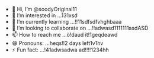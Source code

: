 - 👋 Hi, I’m @soodyOriginal11
- 👀 I’m interested in ...131xsd
- 🌱 I’m currently learning ...!!11sdfsdfvhghbaaa
- 💞️ I’m looking to collaborate on ...!!adwasd1111111asdASD
- 📫 How to reach me ...ö!daud it!1geqdeawd
- 😄 Pronouns: ...heqs!!2 days left1v1hv
- ⚡ Fun fact: ...!41adwsadwa
ad!!!!1234hh
<!---ad
soodyOriginal/soodyOriginal is a ✨ special ✨ repository because its `README.md` (thwsqs file) appears on your GitHub profile.
You can click the Preview link to take a look at your changes.
--->

